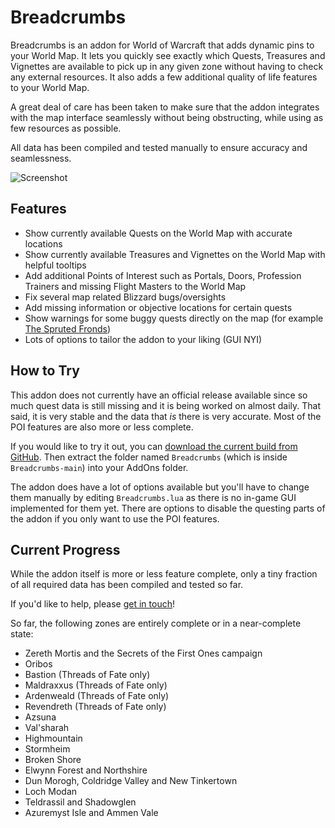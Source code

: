 # Breadcrumbs

Breadcrumbs is an addon for World of Warcraft that adds dynamic pins to your World Map. It lets you quickly see exactly which Quests, Treasures and Vignettes are available to pick up in any given zone without having to check any external resources. It also adds a few additional quality of life features to your World Map.

A great deal of care has been taken to make sure that the addon integrates with the map interface seamlessly without being obstructing, while using as few resources as possible.

All data has been compiled and tested manually to ensure accuracy and seamlessness.

![Screenshot](https://i.imgur.com/k3zVLC9.png)

## Features

- Show currently available Quests on the World Map with accurate locations
- Show currently available Treasures and Vignettes on the World Map with helpful tooltips
- Add additional Points of Interest such as Portals, Doors, Profession Trainers and missing Flight Masters to the World Map
- Fix several map related Blizzard bugs/oversights
- Add missing information or objective locations for certain quests
- Show warnings for some buggy quests directly on the map (for example [The Spruted Fronds](https://www.wowhead.com/quest=2399/the-sprouted-fronds#comments))
- Lots of options to tailor the addon to your liking (GUI NYI)

## How to Try

This addon does not currently have an official release available since so much quest data is still missing and it is being worked on almost daily. That said, it is very stable and the data that *is* there is very accurate. Most of the POI features are also more or less complete.

If you would like to try it out, you can [download the current build from GitHub](https://github.com/glassleo/Breadcrumbs/archive/refs/heads/main.zip). Then extract the folder named ``Breadcrumbs`` (which is inside ``Breadcrumbs-main``) into your AddOns folder.

The addon does have a lot of options available but you'll have to change them manually by editing ``Breadcrumbs.lua`` as there is no in-game GUI implemented for them yet. There are options to disable the questing parts of the addon if you only want to use the POI features.

## Current Progress

While the addon itself is more or less feature complete, only a tiny fraction of all required data has been compiled and tested so far.

If you'd like to help, please [get in touch](mailto:hello@leo.glass)!

So far, the following zones are entirely complete or in a near-complete state:
- Zereth Mortis and the Secrets of the First Ones campaign
- Oribos
- Bastion (Threads of Fate only)
- Maldraxxus (Threads of Fate only)
- Ardenweald (Threads of Fate only)
- Revendreth (Threads of Fate only)
- Azsuna
- Val'sharah
- Highmountain
- Stormheim
- Broken Shore
- Elwynn Forest and Northshire
- Dun Morogh, Coldridge Valley and New Tinkertown
- Loch Modan
- Teldrassil and Shadowglen
- Azuremyst Isle and Ammen Vale
